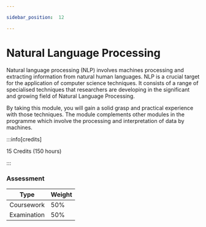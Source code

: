 ```yaml
---

sidebar_position:  12

---
```


# Natural Language Processing
  
Natural language processing (NLP) involves machines processing and extracting information from natural human languages. NLP is a crucial target for the application of computer science techniques. It consists of a range of specialised techniques that researchers are developing in the significant and growing field of Natural Language Processing.

By taking this module, you will gain a solid grasp and practical experience with those techniques. The module complements other modules in the programme which involve the processing and interpretation of data by machines.

:::info[credits]

15 Credits (150 hours)

:::

### Assessment

|Type       |Weight|
|-----------|------|
|Coursework   |50%   |
|Examination |50%   |